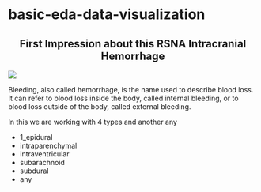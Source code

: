 # basic-eda-data-visualization
## <div style="text-align: center"> First Impression about this RSNA Intracranial Hemorrhage
</div>
<img src="https://images.idgesg.net/images/article/2017/09/data-science-certification10-100734865-large.jpg">

   Bleeding, also called hemorrhage, is the name used to describe blood loss. It can refer to blood loss inside the body, called internal bleeding, or to blood loss outside of the body, called external bleeding.

In this we are working with 4 types and another any

- 1_epidural
- intraparenchymal
- intraventricular
- subarachnoid
- subdural
- any
